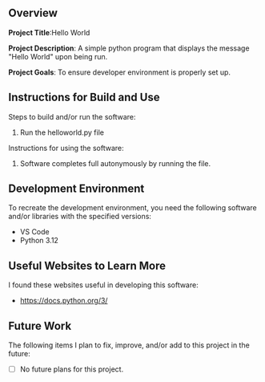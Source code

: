 ## Overview

**Project Title**:Hello World

**Project Description**: A simple python program that displays the message "Hello World" upon being run.

**Project Goals**: To ensure developer environment is properly set up.

## Instructions for Build and Use

Steps to build and/or run the software:

1. Run the helloworld.py file

Instructions for using the software:

1. Software completes full autonymously by running the file.

## Development Environment 

To recreate the development environment, you need the following software and/or libraries with the specified versions:

* VS Code
* Python 3.12

## Useful Websites to Learn More

I found these websites useful in developing this software:

* https://docs.python.org/3/

## Future Work

The following items I plan to fix, improve, and/or add to this project in the future:

* [ ] No future plans for this project.
